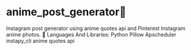 # anime_post_generator🚀
Instagram post generator using anime quotes api and Pinterest Instagram anime photos. 🚀 Languages And Libraries: Python Pillow Apscheduler instapy_cli anime quotes api

